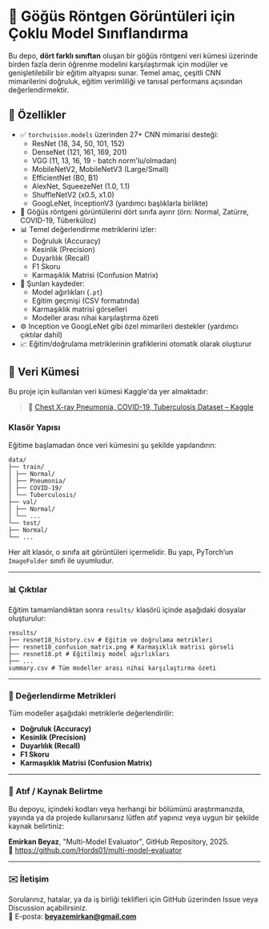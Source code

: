 # 🧠 Göğüs Röntgen Görüntüleri için Çoklu Model Sınıflandırma

Bu depo, **dört farklı sınıftan** oluşan bir göğüs röntgeni veri kümesi üzerinde birden fazla derin öğrenme modelini karşılaştırmak için modüler ve genişletilebilir bir eğitim altyapısı sunar. Temel amaç, çeşitli CNN mimarilerini doğruluk, eğitim verimliliği ve tanısal performans açısından değerlendirmektir.

## 📌 Özellikler

- ✅ `torchvision.models` üzerinden 27+ CNN mimarisi desteği:
  - ResNet (18, 34, 50, 101, 152)
  - DenseNet (121, 161, 169, 201)
  - VGG (11, 13, 16, 19 - batch norm'lu/olmadan)
  - MobileNetV2, MobileNetV3 (Large/Small)
  - EfficientNet (B0, B1)
  - AlexNet, SqueezeNet (1.0, 1.1)
  - ShuffleNetV2 (x0.5, x1.0)
  - GoogLeNet, InceptionV3 (yardımcı başlıklarla birlikte)
- 🏥 Göğüs röntgeni görüntülerini dört sınıfa ayırır (örn: Normal, Zatürre, COVID-19, Tüberküloz)
- 📊 Temel değerlendirme metriklerini izler:
  - Doğruluk (Accuracy)
  - Kesinlik (Precision)
  - Duyarlılık (Recall)
  - F1 Skoru
  - Karmaşıklık Matrisi (Confusion Matrix)
- 💾 Şunları kaydeder:
  - Model ağırlıkları (`.pt`)
  - Eğitim geçmişi (CSV formatında)
  - Karmaşıklık matrisi görselleri
  - Modeller arası nihai karşılaştırma özeti
- ⚙️ Inception ve GoogLeNet gibi özel mimarileri destekler (yardımcı çıktılar dahil)
- 📈 Eğitim/doğrulama metriklerinin grafiklerini otomatik olarak oluşturur

## 📂 Veri Kümesi

Bu proje için kullanılan veri kümesi Kaggle'da yer almaktadır:

> 🔗 [Chest X-ray Pneumonia, COVID-19, Tuberculosis Dataset – Kaggle](https://www.kaggle.com/)

### Klasör Yapısı

Eğitime başlamadan önce veri kümesini şu şekilde yapılandırın:
```
data/
├── train/
│ ├── Normal/
│ ├── Pneumonia/
│ ├── COVID-19/
│ └── Tuberculosis/
├── val/
│ ├── Normal/
│ └── ...
└── test/
├── Normal/
└── ...
```

Her alt klasör, o sınıfa ait görüntüleri içermelidir. Bu yapı, PyTorch’un `ImageFolder` sınıfı ile uyumludur.

---

### 📊 Çıktılar

Eğitim tamamlandıktan sonra `results/` klasörü içinde aşağıdaki dosyalar oluşturulur:
```
results/
├── resnet18_history.csv # Eğitim ve doğrulama metrikleri
├── resnet18_confusion_matrix.png # Karmaşıklık matrisi görseli
├── resnet18.pt # Eğitilmiş model ağırlıkları
├── ...
summary.csv # Tüm modeller arası nihai karşılaştırma özeti
```

---

### 🧪 Değerlendirme Metrikleri

Tüm modeller aşağıdaki metriklerle değerlendirilir:

- **Doğruluk (Accuracy)**
- **Kesinlik (Precision)**
- **Duyarlılık (Recall)**
- **F1 Skoru**
- **Karmaşıklık Matrisi (Confusion Matrix)**

---

### 🧾 Atıf / Kaynak Belirtme

Bu depoyu, içindeki kodları veya herhangi bir bölümünü araştırmanızda, yayında ya da projede kullanırsanız lütfen atıf yapınız veya uygun bir şekilde kaynak belirtiniz:

**Emirkan Beyaz**, "Multi-Model Evaluator", GitHub Repository, 2025.  
🔗 https://github.com/Hords01/multi-model-evaluator

---

### ✉️ İletişim

Sorularınız, hatalar, ya da iş birliği teklifleri için GitHub üzerinden Issue veya Discussion açabilirsiniz.  
📧 E-posta: **beyazemirkan@gmail.com**
